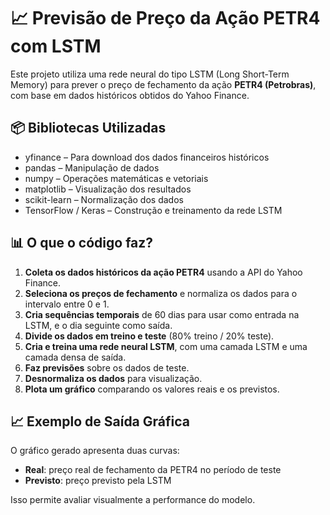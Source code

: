 # 📈 Previsão de Preço da Ação PETR4 com LSTM

Este projeto utiliza uma rede neural do tipo LSTM (Long Short-Term Memory) para prever o preço de fechamento da ação **PETR4 (Petrobras)**, com base em dados históricos obtidos do Yahoo Finance.

## 📦 Bibliotecas Utilizadas

- yfinance – Para download dos dados financeiros históricos
- pandas – Manipulação de dados
- numpy – Operações matemáticas e vetoriais
- matplotlib – Visualização dos resultados
- scikit-learn – Normalização dos dados
- TensorFlow / Keras – Construção e treinamento da rede LSTM

## 📊 O que o código faz?

1. **Coleta os dados históricos da ação PETR4** usando a API do Yahoo Finance.
2. **Seleciona os preços de fechamento** e normaliza os dados para o intervalo entre 0 e 1.
3. **Cria sequências temporais** de 60 dias para usar como entrada na LSTM, e o dia seguinte como saída.
4. **Divide os dados em treino e teste** (80% treino / 20% teste).
5. **Cria e treina uma rede neural LSTM**, com uma camada LSTM e uma camada densa de saída.
6. **Faz previsões** sobre os dados de teste.
7. **Desnormaliza os dados** para visualização.
8. **Plota um gráfico** comparando os valores reais e os previstos.


## 📈 Exemplo de Saída Gráfica

O gráfico gerado apresenta duas curvas:
- **Real**: preço real de fechamento da PETR4 no período de teste
- **Previsto**: preço previsto pela LSTM

Isso permite avaliar visualmente a performance do modelo.
